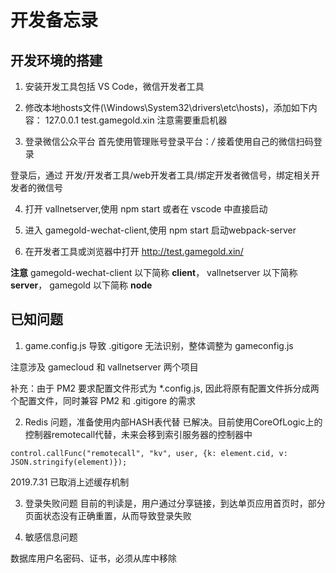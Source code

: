 # 开发备忘录

## 开发环境的搭建

1. 安装开发工具包括 VS Code，微信开发者工具

2. 修改本地hosts文件(\Windows\System32\drivers\etc\hosts)，添加如下内容：
127.0.0.1 test.gamegold.xin
注意需要重启机器

3. 登录微信公众平台
首先使用管理账号登录平台：*/*
接着使用自己的微信扫码登录

登录后，通过 开发/开发者工具/web开发者工具/绑定开发者微信号，绑定相关开发者的微信号

4. 打开 vallnetserver,使用 npm start 或者在 vscode 中直接启动

5. 进入 gamegold-wechat-client,使用 npm start 启动webpack-server

6. 在开发者工具或浏览器中打开 http://test.gamegold.xin/

**注意** gamegold-wechat-client 以下简称 **client**， vallnetserver 以下简称 **server**， gamegold 以下简称 **node**

## 已知问题

1. game.config.js 导致 .gitigore 无法识别，整体调整为 gameconfig.js

注意涉及 gamecloud 和 vallnetserver 两个项目

补充：由于 PM2 要求配置文件形式为 *.config.js, 因此将原有配置文件拆分成两个配置文件，同时兼容 PM2 和 .gitigore 的需求

2. Redis 问题，准备使用内部HASH表代替
已解决。目前使用CoreOfLogic上的控制器remotecall代替，未来会移到索引服务器的控制器中

```
control.callFunc("remotecall", "kv", user, {k: element.cid, v: JSON.stringify(element)});
```

2019.7.31 已取消上述缓存机制

3. 登录失败问题
目前的判读是，用户通过分享链接，到达单页应用首页时，部分页面状态没有正确重置，从而导致登录失败

4. 敏感信息问题

数据库用户名密码、证书，必须从库中移除